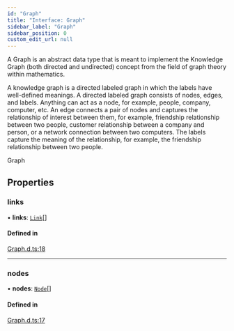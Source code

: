 ```yaml
---
id: "Graph"
title: "Interface: Graph"
sidebar_label: "Graph"
sidebar_position: 0
custom_edit_url: null
---
```


A Graph is an abstract data type that is meant to implement the Knowledge Graph (both directed and undirected)
concept from the field of graph theory within mathematics.

A knowledge graph is a directed labeled graph in which the labels have well-defined meanings. A directed labeled
graph consists of nodes, edges, and labels. Anything can act as a node, for example, people, company, computer, etc.
An edge connects a pair of nodes and captures the relationship of interest between them, for example, friendship
relationship between two people, customer relationship between a company and person, or a network connection between
two computers. The labels capture the meaning of the relationship, for example, the friendship relationship between
two people.

Graph

## Properties

### links

• **links**: [`Link`](Link.md)[]

#### Defined in

[Graph.d.ts:18](https://github.com/paion-data/Messier-61/blob/f232fd9/src/components/Graph/Graph.d.ts#L18)

___

### nodes

• **nodes**: [`Node`](Node.md)[]

#### Defined in

[Graph.d.ts:17](https://github.com/paion-data/Messier-61/blob/f232fd9/src/components/Graph/Graph.d.ts#L17)
